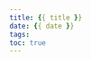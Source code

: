 ```yaml
---
title: {{ title }}
date: {{ date }}
tags:
toc: true
---
```


<meta name="referrer" content="no-referrer" />

<!--more-->

